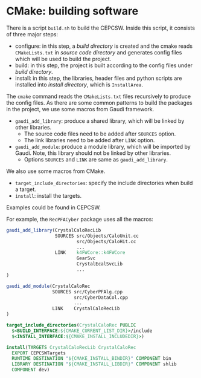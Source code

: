 # CMake: building software
There is a script `build.sh` to build the CEPCSW. Inside this script, it consists of three major steps:
* configure: in this step, a *build directory* is created and the cmake reads `CMakeLists.txt` in *source code directory* and generates config files which will be used to build the project. 
* build: in this step, the project is built according to the config files under *build directory*. 
* install: in this step, the libraries, header files and python scripts are installed into *install directory*, which is `InstallArea`.

The `cmake` command reads the `CMakeLists.txt` files recursively to produce the config files. As there are some common patterns to build the packages in the project, we use some macros from Gaudi framework.

* `gaudi_add_library`: produce a shared library, which will be linked by other libraries.
  * The source code files need to be added after `SOURCES` option.
  * The link libraries need to be added after `LINK` option.
* `gaudi_add_module`: produce a module library, which will be imported by Gaudi. Note, this library should not be linked by other libraries.
  * Options `SOURCES` and `LINK` are same as `gaudi_add_library`.

We also use some macros from CMake.
* `target_include_directories`: specify the include directories when build a target. 
* `install`: install the targets. 

Examples could be found in CEPCSW. 

For example, the `RecPFACyber` package uses all the macros:
```cmake
gaudi_add_library(CrystalCaloRecLib
                  SOURCES src/Objects/CaloUnit.cc
                          src/Objects/CaloHit.cc
                          ...
                  LINK    k4FWCore::k4FWCore
                          GearSvc
                          CrystalEcalSvcLib
                          ...
)

gaudi_add_module(CrystalCaloRec
                 SOURCES src/CyberPFAlg.cpp
                         src/CyberDataCol.cpp
                         ...
                 LINK    CrystalCaloRecLib
)

target_include_directories(CrystalCaloRec PUBLIC
  $<BUILD_INTERFACE:${CMAKE_CURRENT_LIST_DIR}>/include
  $<INSTALL_INTERFACE:${CMAKE_INSTALL_INCLUDEDIR}>)

install(TARGETS CrystalCaloRecLib CrystalCaloRec
  EXPORT CEPCSWTargets
  RUNTIME DESTINATION "${CMAKE_INSTALL_BINDIR}" COMPONENT bin
  LIBRARY DESTINATION "${CMAKE_INSTALL_LIBDIR}" COMPONENT shlib
  COMPONENT dev)
```

